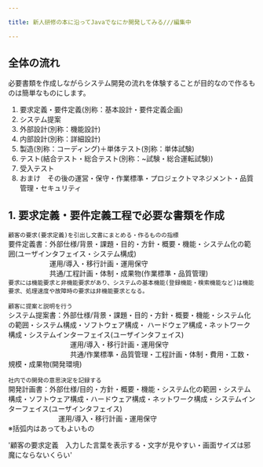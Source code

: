 ```yaml
---

title: 新人研修の本に沿ってJavaでなにか開発してみる///編集中

---
```


  ## 全体の流れ
  
  必要書類を作成しながらシステム開発の流れを体験することが目的なので作るものは簡単なものにします。
  
  1. 要求定義・要件定義(別称：基本設計・要件定義企画)
  2. システム提案
  3. 外部設計(別称：機能設計)
  4. 内部設計(別称：詳細設計)
  5. 製造(別称：コーディング)＋単体テスト(別称：単体試験)
  6. テスト(結合テスト・総合テスト(別称：~試験・総合運転試験))
  7. 受入テスト
  8. おまけ　その後の運営・保守・作業標準・プロジェクトマネジメント・品質管理・セキュリティ
  
  ## 1. 要求定義・要件定義工程で必要な書類を作成
  
  `顧客の要求(要求定義)を引出し文書にまとめる・作るものの指標`<br>
  要件定義書：外部仕様/背景・課題・目的・方針・概要・機能・システム化の範囲(ユーザインタフェイス・システム構成)<br>
  　　　　　　運用/導入・移行計画・運用保守<br>
  　　　　　　共通/工程計画・体制・成果物(作業標準・品質管理)<br>
 `要求には機能要求と非機能要求があり、システムの基本機能(登録機能・検索機能など)は機能要求、処理速度や故障時の要求は非機能要求となる。`
   
   `顧客に提案と説明を行う`<br>
  システム提案書：外部仕様/背景・課題・目的・方針・概要・機能・システム化の範囲・システム構成・ソフトウェア構成・ ハードウェア構成・ネットワーク構成・システムインターフェイス(ユーザインタフェイス)<br>
　　　　　　　　　運用/導入・移行計画・運用保守<br> 
　　　　　　　　　共通/作業標準・品質管理・工程計画・体制・費用・工数・規模・成果物(開発環境)<br>
           
  `社内での開発の意思決定を記録する`<br>
  開発計画書：外部仕様/目的・方針・概要・機能・システム化の範囲・システム構成・ソフトウェア構成・ハードウェア構成・ネットワーク構成・システムインターフェイス(ユーザインタフェイス)<br>
 　　　　　　　 運用/導入・移行計画・運用保守<br> 
  ※括弧内はあってもよいもの
  
  '顧客の要求定義　入力した言葉を表示する・文字が見やすい・画面サイズは邪魔にならないくらい'
  
  
  
  
  
  
              
